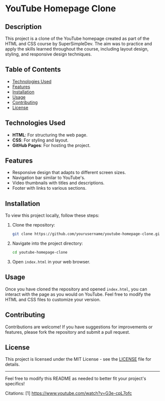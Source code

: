 # YouTube Homepage Clone

## Description
This project is a clone of the YouTube homepage created as part of the HTML and CSS course by SuperSimpleDev. The aim was to practice and apply the skills learned throughout the course, including layout design, styling, and responsive design techniques.

## Table of Contents
- [Technologies Used](#technologies-used)
- [Features](#features)
- [Installation](#installation)
- [Usage](#usage)
- [Contributing](#contributing)
- [License](#license)

## Technologies Used
- **HTML**: For structuring the web page.
- **CSS**: For styling and layout.
- **GitHub Pages**: For hosting the project.

## Features
- Responsive design that adapts to different screen sizes.
- Navigation bar similar to YouTube's.
- Video thumbnails with titles and descriptions.
- Footer with links to various sections.

## Installation
To view this project locally, follow these steps:
1. Clone the repository:
   ```bash
   git clone https://github.com/yourusername/youtube-homepage-clone.git
   ```
2. Navigate into the project directory:
   ```bash
   cd youtube-homepage-clone
   ```
3. Open `index.html` in your web browser.

## Usage
Once you have cloned the repository and opened `index.html`, you can interact with the page as you would on YouTube. Feel free to modify the HTML and CSS files to customize your version.

## Contributing
Contributions are welcome! If you have suggestions for improvements or features, please fork the repository and submit a pull request.

## License
This project is licensed under the MIT License - see the [LICENSE](LICENSE) file for details.

---

Feel free to modify this README as needed to better fit your project's specifics!

Citations:
[1] https://www.youtube.com/watch?v=G3e-cpL7ofc
